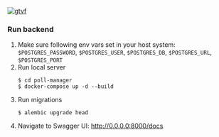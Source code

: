 [![gtvf](https://circleci.com/gh/gtvf/poll-manager.svg?style=svg)](https://app.circleci.com/pipelines/github/gtvf/poll-manager)

### Run backend

1. Make sure following env vars set in your host system:
   `$POSTGRES_PASSWORD`, `$POSTGRES_USER`, `$POSTGRES_DB`, `$POSTGRES_URL`, `$POSTGRES_PORT`
2. Run local server
    ```shell
    $ cd poll-manager
    $ docker-compose up -d --build
    ```
3. Run migrations
   ```shell
   $ alembic upgrade head
   ```
4. Navigate to Swagger UI: http://0.0.0.0:8000/docs
